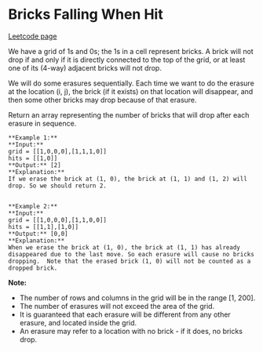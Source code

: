 # Bricks Falling When Hit
[Leetcode page](https://leetcode.com/problems/bricks-falling-when-hit/description)

We have a grid of 1s and 0s; the 1s in a cell represent bricks.  A brick will
not drop if and only if it is directly connected to the top of the grid, or at
least one of its (4-way) adjacent bricks will not drop.

We will do some erasures sequentially. Each time we want to do the erasure at
the location (i, j), the brick (if it exists) on that location will disappear,
and then some other bricks may drop because of that erasure.

Return an array representing the number of bricks that will drop after each
erasure in sequence.

    
    
    **Example 1:**
    **Input:** 
    grid = [[1,0,0,0],[1,1,1,0]]
    hits = [[1,0]]
    **Output:** [2]
    **Explanation:**
    If we erase the brick at (1, 0), the brick at (1, 1) and (1, 2) will drop. So we should return 2.
    
    
    **Example 2:**
    **Input:** 
    grid = [[1,0,0,0],[1,1,0,0]]
    hits = [[1,1],[1,0]]
    **Output:** [0,0]
    **Explanation:**
    When we erase the brick at (1, 0), the brick at (1, 1) has already disappeared due to the last move. So each erasure will cause no bricks dropping.  Note that the erased brick (1, 0) will not be counted as a dropped brick.



**Note:**

  * The number of rows and columns in the grid will be in the range [1, 200].
  * The number of erasures will not exceed the area of the grid.
  * It is guaranteed that each erasure will be different from any other erasure, and located inside the grid.
  * An erasure may refer to a location with no brick - if it does, no bricks drop.

